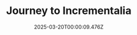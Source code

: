 ---
title: "Journey to Incrementalia"
id: 3147430
date: 2025-03-20T00:00:09.476Z
link: games/steam/recent/journey-to-incrementalia
image: http://media.steampowered.com/steamcommunity/public/images/apps/3147430/38337bf37805dc3ac6a6af9e93854ac34fb7e463.jpg
playtime_2weeks: 49
playtime_forever: 49
playtime_windows_forever: 0
playtime_mac_forever: 0
playtime_linux_forever: 49
playtime_deck_forever: 49
---